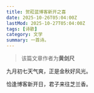 ```yaml
---
title: 贺菘蓝博客新开之喜
date: 2025-10-26T05:04:00Z
lastMod: 2025-10-27T05:04:00Z
tags: [诗歌]
category: 文学
summary: 一首诗。
---
```


> 该篇文章作者为**黄剑尺**

九月初七天气爽，正是金秋好风光。

恰逢博客新开日，君子来往芝兰香。
